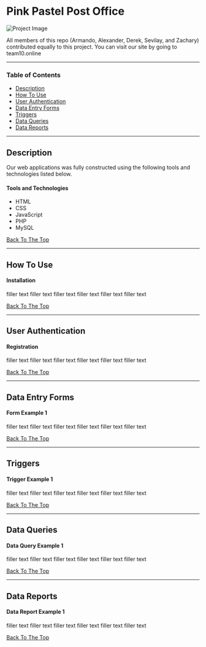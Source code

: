 # Pink Pastel Post Office

![Project Image](Images/project.png)

All members of this repo (Armando, Alexander, Derek, Sevilay, and Zachary) contributed equally to this project. You can visit our site by going to team10.online 

---

### Table of Contents
- [Description](#description)
- [How To Use](#how-to-use)
- [User Authentication](#user-authentication)
- [Data Entry Forms](#data-entry-forms)
- [Triggers](#triggers)
- [Data Queries](#data-queries)
- [Data Reports](#data-reports)

---

## Description

Our web applications was fully constructed using the following tools and technologies listed below.

#### Tools and Technologies

- HTML
- CSS
- JavaScript
- PHP
- MySQL

[Back To The Top](#cosc3380-postoffice)

---

## How To Use

#### Installation
filler text filler text filler text filler text filler text filler text

[Back To The Top](#cosc3380-postoffice)

---

## User Authentication

#### Registration
filler text filler text filler text filler text filler text filler text

[Back To The Top](#cosc3380-postoffice)

---

## Data Entry Forms

#### Form Example 1
filler text filler text filler text filler text filler text filler text

[Back To The Top](#cosc3380-postoffice)

---

## Triggers

#### Trigger Example 1
filler text filler text filler text filler text filler text filler text

[Back To The Top](#cosc3380-postoffice)

---

## Data Queries

#### Data Query Example 1
filler text filler text filler text filler text filler text filler text

[Back To The Top](#cosc3380-postoffice)

---

## Data Reports


#### Data Report Example 1
filler text filler text filler text filler text filler text filler text

[Back To The Top](#cosc3380-postoffice)

